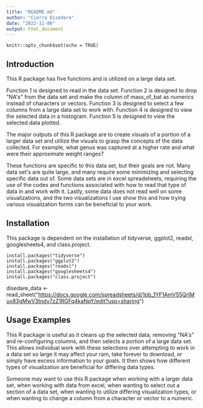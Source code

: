 ```yaml
---
title: "README.md"
author: "Cierra Disedare"
date: "2022-11-08"
output: html_document
---
```


```{r setup, include=FALSE}
knitr::opts_chunk$set(echo = TRUE)
```

## Introduction

This R package has five functions and is utilized on a large data set.

Function 1 is designed to read in the data set.
Function 2 is designed to drop "NA's" from the data set and make the column of mass_of_bat as numerics instead of characters or vectors.
Function 3 is designed to select a few columns from a large data set to work with.
Function 4 is designed to view the selected data in a histogram.
Function 5 is designed to view the selected data plotted.

The major outputs of this R package are to create visuals of a portion of a larger data set and utilize the visuals to grasp the concepts of the data collected. For example, what genus was captured at a higher rate and what were their approximate weight ranges? 

These functions are specific to this data set, but their goals are not. Many data set's are quite large, and many require some minimizing and selecting specific data out of. Some data sets are in excel spreadsheets, requiring the use of the codes and functions associated with how to read that type of data in and work with it. Lastly, some data does not read well on some visualizations, and the two visualizations I use show this and how trying various visualization forms can be beneficial to your work.

## Installation 

This package is dependent on the installation of tidyverse, ggplot2, readxl, googlesheets4, and class.project.

```{r}
install.packages("tidyverse")
install.packages("ggplot2")
install.packages("readxl")
install.packages("googlesheets4")
install.packages("class.project")
```
disedare_data <- read_sheet("https://docs.google.com/spreadsheets/d/1pb_1YF1AmV55QrIMuv83gMwV3tndy7zZ1RGFq4kaNpY/edit?usp=sharing")

## Usage Examples

This R package is useful as it cleans up the selected data, removing "NA's" and re-configuring columns, and then selects a portion of a large data set. This allows individual work with these selections over attempting to work in a data set so large it may affect your ram, take forever to download, or simply have excess information to your goals. It then shows how different types of visualization are beneficial for differing data types. 

Someone may want to use this R package when working with a larger data set, when working with data from excel, when wanting to select out a section of a data set, when wanting to utilize differing visualization types, or when wanting to change a column from a character or vector to a numeric.
